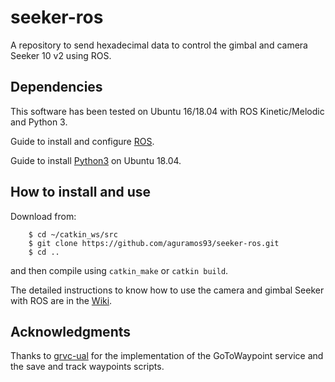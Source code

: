 # seeker-ros
A repository to send hexadecimal data to control the gimbal and camera Seeker 10 v2 using ROS.

## Dependencies 
This software has been tested on Ubuntu 16/18.04 with ROS Kinetic/Melodic and Python 3.

Guide to install and configure [ROS](http://wiki.ros.org/melodic/Installation/Ubuntu).

Guide to install [Python3](https://phoenixnap.com/kb/how-to-install-python-3-ubuntu) on Ubuntu 18.04.

## How to install and use
Download from:

```
    $ cd ~/catkin_ws/src
    $ git clone https://github.com/aguramos93/seeker-ros.git
    $ cd ..
```

and then compile using `catkin_make` or `catkin build`.

The detailed instructions to know how to use the camera and gimbal Seeker with ROS are in the [Wiki](https://github.com/aguramos93/seeker-ros/wiki).

## Acknowledgments
Thanks to [grvc-ual](https://github.com/grvcTeam/grvc-ual.git) for the implementation of the GoToWaypoint service and the save and track waypoints scripts.